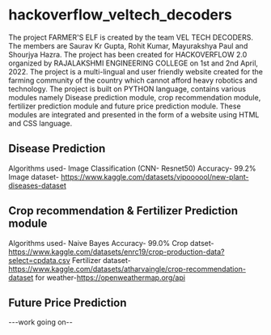 # hackoverflow_veltech_decoders
The project FARMER'S ELF is created by the team VEL TECH DECODERS. The members are Saurav Kr Gupta, Rohit Kumar, Mayurakshya Paul and Shourjya Hazra. The project has been created for HACKOVERFLOW 2.0 organized by RAJALAKSHMI ENGINEERING COLLEGE on 1st and 2nd April, 2022.
The project is a multi-lingual and user friendly website created for the farming community of the country which cannot afford heavy robotics and technology. The project is built on PYTHON language, contains various modules namely Disease prediction module, crop recommendation module, fertilizer prediction module and future price prediction module. These modules are integrated and presented in the form of a website using HTML and CSS language.

## Disease Prediction 
Algorithms used- Image Classification (CNN- Resnet50)
Accuracy- 99.2%
Image dataset- https://www.kaggle.com/datasets/vipoooool/new-plant-diseases-dataset  

## Crop recommendation & Fertilizer Prediction module 
Algorithms used- Naive Bayes
Accuracy- 99.0%
Crop datset- https://www.kaggle.com/datasets/enrc19/crop-production-data?select=cpdata.csv
Fertilizer dataset- https://www.kaggle.com/datasets/atharvaingle/crop-recommendation-dataset
for weather-https://openweathermap.org/api

## Future Price Prediction
---work going on--

